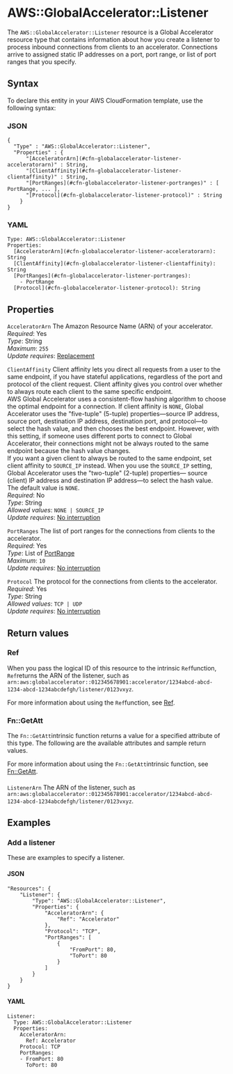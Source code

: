 # AWS::GlobalAccelerator::Listener<a name="aws-resource-globalaccelerator-listener"></a>

The `AWS::GlobalAccelerator::Listener` resource is a Global Accelerator resource type that contains information about how you create a listener to process inbound connections from clients to an accelerator\. Connections arrive to assigned static IP addresses on a port, port range, or list of port ranges that you specify\.

## Syntax<a name="aws-resource-globalaccelerator-listener-syntax"></a>

To declare this entity in your AWS CloudFormation template, use the following syntax:

### JSON<a name="aws-resource-globalaccelerator-listener-syntax.json"></a>

```
{
  "Type" : "AWS::GlobalAccelerator::Listener",
  "Properties" : {
      "[AcceleratorArn](#cfn-globalaccelerator-listener-acceleratorarn)" : String,
      "[ClientAffinity](#cfn-globalaccelerator-listener-clientaffinity)" : String,
      "[PortRanges](#cfn-globalaccelerator-listener-portranges)" : [ PortRange, ... ],
      "[Protocol](#cfn-globalaccelerator-listener-protocol)" : String
    }
}
```

### YAML<a name="aws-resource-globalaccelerator-listener-syntax.yaml"></a>

```
Type: AWS::GlobalAccelerator::Listener
Properties: 
  [AcceleratorArn](#cfn-globalaccelerator-listener-acceleratorarn): String
  [ClientAffinity](#cfn-globalaccelerator-listener-clientaffinity): String
  [PortRanges](#cfn-globalaccelerator-listener-portranges): 
    - PortRange
  [Protocol](#cfn-globalaccelerator-listener-protocol): String
```

## Properties<a name="aws-resource-globalaccelerator-listener-properties"></a>

`AcceleratorArn`  <a name="cfn-globalaccelerator-listener-acceleratorarn"></a>
The Amazon Resource Name \(ARN\) of your accelerator\.  
*Required*: Yes  
*Type*: String  
*Maximum*: `255`  
*Update requires*: [Replacement](https://docs.aws.amazon.com/AWSCloudFormation/latest/UserGuide/using-cfn-updating-stacks-update-behaviors.html#update-replacement)

`ClientAffinity`  <a name="cfn-globalaccelerator-listener-clientaffinity"></a>
Client affinity lets you direct all requests from a user to the same endpoint, if you have stateful applications, regardless of the port and protocol of the client request\. Client affinity gives you control over whether to always route each client to the same specific endpoint\.  
AWS Global Accelerator uses a consistent\-flow hashing algorithm to choose the optimal endpoint for a connection\. If client affinity is `NONE`, Global Accelerator uses the "five\-tuple" \(5\-tuple\) properties—source IP address, source port, destination IP address, destination port, and protocol—to select the hash value, and then chooses the best endpoint\. However, with this setting, if someone uses different ports to connect to Global Accelerator, their connections might not be always routed to the same endpoint because the hash value changes\.   
If you want a given client to always be routed to the same endpoint, set client affinity to `SOURCE_IP` instead\. When you use the `SOURCE_IP` setting, Global Accelerator uses the "two\-tuple" \(2\-tuple\) properties— source \(client\) IP address and destination IP address—to select the hash value\.  
The default value is `NONE`\.  
*Required*: No  
*Type*: String  
*Allowed values*: `NONE | SOURCE_IP`  
*Update requires*: [No interruption](https://docs.aws.amazon.com/AWSCloudFormation/latest/UserGuide/using-cfn-updating-stacks-update-behaviors.html#update-no-interrupt)

`PortRanges`  <a name="cfn-globalaccelerator-listener-portranges"></a>
The list of port ranges for the connections from clients to the accelerator\.  
*Required*: Yes  
*Type*: List of [PortRange](aws-properties-globalaccelerator-listener-portrange.md)  
*Maximum*: `10`  
*Update requires*: [No interruption](https://docs.aws.amazon.com/AWSCloudFormation/latest/UserGuide/using-cfn-updating-stacks-update-behaviors.html#update-no-interrupt)

`Protocol`  <a name="cfn-globalaccelerator-listener-protocol"></a>
The protocol for the connections from clients to the accelerator\.  
*Required*: Yes  
*Type*: String  
*Allowed values*: `TCP | UDP`  
*Update requires*: [No interruption](https://docs.aws.amazon.com/AWSCloudFormation/latest/UserGuide/using-cfn-updating-stacks-update-behaviors.html#update-no-interrupt)

## Return values<a name="aws-resource-globalaccelerator-listener-return-values"></a>

### Ref<a name="aws-resource-globalaccelerator-listener-return-values-ref"></a>

When you pass the logical ID of this resource to the intrinsic `Ref`function, `Ref`returns the ARN of the listener, such as `arn:aws:globalaccelerator::012345678901:accelerator/1234abcd-abcd-1234-abcd-1234abcdefgh/listener/0123vxyz`\.

For more information about using the `Ref`function, see [Ref](https://docs.aws.amazon.com/AWSCloudFormation/latest/UserGuide/intrinsic-function-reference-ref.html)\.

### Fn::GetAtt<a name="aws-resource-globalaccelerator-listener-return-values-fn--getatt"></a>

The `Fn::GetAtt`intrinsic function returns a value for a specified attribute of this type\. The following are the available attributes and sample return values\.

For more information about using the `Fn::GetAtt`intrinsic function, see [Fn::GetAtt](https://docs.aws.amazon.com/AWSCloudFormation/latest/UserGuide/intrinsic-function-reference-getatt.html)\.

#### <a name="aws-resource-globalaccelerator-listener-return-values-fn--getatt-fn--getatt"></a>

`ListenerArn`  <a name="ListenerArn-fn::getatt"></a>
The ARN of the listener, such as `arn:aws:globalaccelerator::012345678901:accelerator/1234abcd-abcd-1234-abcd-1234abcdefgh/listener/0123vxyz`\.

## Examples<a name="aws-resource-globalaccelerator-listener--examples"></a>



### Add a listener<a name="aws-resource-globalaccelerator-listener--examples--Add_a_listener"></a>

These are examples to specify a listener\.

#### JSON<a name="aws-resource-globalaccelerator-listener--examples--Add_a_listener--json"></a>

```
"Resources": {
    "Listener": {
        "Type": "AWS::GlobalAccelerator::Listener",
        "Properties": {
            "AcceleratorArn": {
                "Ref": "Accelerator"
            },
            "Protocol": "TCP",
            "PortRanges": [
                {
                    "FromPort": 80,
                    "ToPort": 80
                }
            ]
        }
    }
}
```

#### YAML<a name="aws-resource-globalaccelerator-listener--examples--Add_a_listener--yaml"></a>

```
Listener:
  Type: AWS::GlobalAccelerator::Listener
  Properties:
    AcceleratorArn:
      Ref: Accelerator
    Protocol: TCP
    PortRanges:
    - FromPort: 80
      ToPort: 80
```